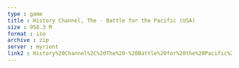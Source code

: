 ```yaml
---
type : game
title : History Channel, The - Battle for the Pacific (USA)
size : 958.3 M
format : iso
archive : zip
server : myrient
link2 : History%20Channel%2C%20The%20-%20Battle%20for%20the%20Pacific%20%28USA%29
---
```

